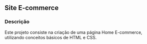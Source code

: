 ## Site E-commerce
### Descrição
Este projeto consiste na criação de uma página Home E-commerce, utilizando conceitos básicos de HTML e CSS.
